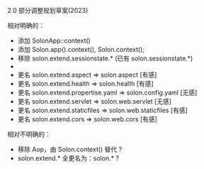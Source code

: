 2.0 部分调整规划草案(2023)

相对明确的：

* 添加 SolonApp::context() 
* 添加 Solon.app().context(), Solon.context();
* 移除 solon.extend.sessionstate.* (已有 solon.sessionstate.*)
* 
* 更名 solon.extend.aspect          => solon.aspect          [有感]
* 更名 solon.extend.health          => solon.health          [有感]
* 更名 solon.extend.propertise.yaml => solon.config.yaml     [无感]
* 更名 solon.extend.servlet         => solon.web.servlet     [无感]
* 更名 solon.extend.staticfiles     => solon.web.staticfiles [有感]
* 更名 solon.extend.cors            => solon.web.cors        [有感]

相对不明确的：

* 移除 Aop，由 Solon.context() 替代 ?
* solon.extend.* 全更名为：solon.* ?
